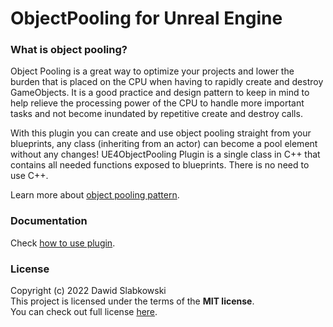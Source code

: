 # ObjectPooling for Unreal Engine

### What is object pooling?

Object Pooling is a great way to optimize your projects and lower the burden that is placed on the CPU when having to rapidly create and destroy GameObjects. It is a good practice and design pattern to keep in mind to help relieve the processing power of the CPU to handle more important tasks and not become inundated by repetitive create and destroy calls. 


With this plugin you can create and use object pooling straight from your blueprints, any class (inheriting from an actor) can become a pool element without any changes!
UE4ObjectPooling Plugin is a single class in C++ that contains all needed functions exposed to blueprints. There is no need to use C++.

Learn more about [object pooling pattern](https://gameprogrammingpatterns.com/object-pool.html).

### Documentation

Check [how to use plugin](https://github.com/dslabkowski/UE4ObjectPooling/wiki/Documentation).

### License

Copyright (c) 2022 Dawid Slabkowski  
This project is licensed under the terms of the **MIT license**.  
You can check out full license [here](https://github.com/dslabkowski/UE4ObjectPooling/blob/main/LICENSE).
